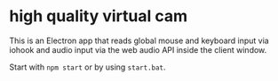 # high quality virtual cam

This is an Electron app that reads global mouse and keyboard input via iohook and audio input via the web audio API inside the client window.

Start with `npm start` or by using `start.bat`.
